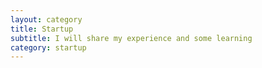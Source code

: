 ```yaml
---
layout: category
title: Startup
subtitle: I will share my experience and some learning
category: startup
---
```








